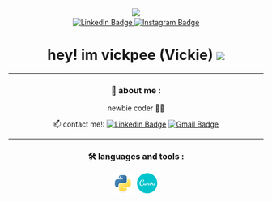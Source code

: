 <div id="header" align="center">
  <img src="https://media.giphy.com/media/Dh5q0sShxgp13DwrvG/giphy.gif" width="400"/>
<div id="badges" align="center">
  <a href="https://www.linkedin.com/in/vickie-chen0728/">
    <img src="https://img.shields.io/badge/LinkedIn-blue?logo=linkedin&logoColor=white&style=for-the-badge" alt="LinkedIn Badge"/>
  </a>
  <a href="https://www.instagram.com/vickpeee/">
    <img src="https://img.shields.io/badge/Instagram-purple?logo=instagram&logoColor=white&style=for-the-badge" alt="Instagram Badge"/>
  </a>
</div>
<h1 align="center">
  hey! im vickpee (Vickie)
  <img src="https://media.giphy.com/media/hvRJCLFzcasrR4ia7z/giphy.gif" width="30px"/>
</h1>

---

### 🐶 about me :
newbie coder 🤟😎

📫 contact me!: [![Linkedin Badge](https://img.shields.io/badge/-Vickie-blue?style=for-the-badge&logo=Linkedin&logoColor=white)](https://www.linkedin.com/in/vickie-chen0728/) [![Gmail Badge](https://img.shields.io/badge/-Vickie-darkred?style=for-the-badge&logo=Gmail&logoColor=white)](https://mail.google.com/mail/?view=cm&fs=1&to=vickiecchen@gmail.com)

---

### 🛠️ languages and tools :
<div>
  <img src="https://github.com/devicons/devicon/blob/master/icons/python/python-original.svg" title="Python" alt="Python" width="40" height="40"/>&nbsp;
  <img src="https://github.com/devicons/devicon/blob/master/icons/canva/canva-original.svg" title="Canva" alt="Python" width="40" height="40"/>&nbsp;
</div>

